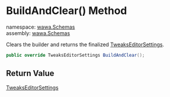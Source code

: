 # BuildAndClear\(\) Method

namespace: [wawa\.Schemas](../../wawa.Schemas.md)<br />
assembly: [wawa\.Schemas](../../../wawa.Schemas.md)

Clears the builder and returns the finalized [TweaksEditorSettings](../../../wawa.Schemas/wawa.Schemas/TweaksEditorSettings.md)\.

```csharp
public override TweaksEditorSettings BuildAndClear();
```

## Return Value

[TweaksEditorSettings](../../../wawa.Schemas/wawa.Schemas/TweaksEditorSettings.md)



